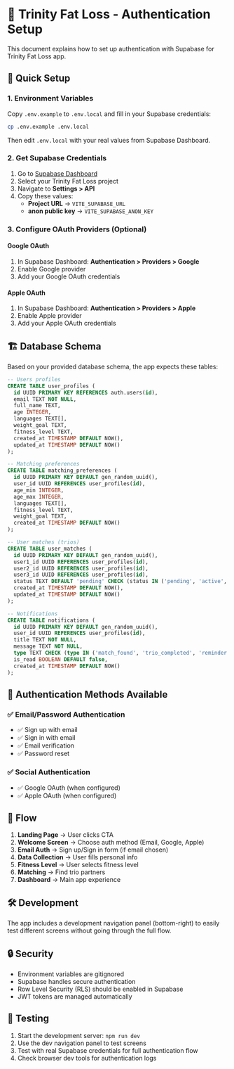 # 🔐 Trinity Fat Loss - Authentication Setup

This document explains how to set up authentication with Supabase for Trinity Fat Loss app.

## 🚀 Quick Setup

### 1. Environment Variables

Copy `.env.example` to `.env.local` and fill in your Supabase credentials:

```bash
cp .env.example .env.local
```

Then edit `.env.local` with your real values from Supabase Dashboard.

### 2. Get Supabase Credentials

1. Go to [Supabase Dashboard](https://supabase.com/dashboard)
2. Select your Trinity Fat Loss project
3. Navigate to **Settings > API**
4. Copy these values:
   - **Project URL** → `VITE_SUPABASE_URL`
   - **anon public key** → `VITE_SUPABASE_ANON_KEY`

### 3. Configure OAuth Providers (Optional)

#### Google OAuth

1. In Supabase Dashboard: **Authentication > Providers > Google**
2. Enable Google provider
3. Add your Google OAuth credentials

#### Apple OAuth

1. In Supabase Dashboard: **Authentication > Providers > Apple**
2. Enable Apple provider
3. Add your Apple OAuth credentials

## 🏗️ Database Schema

Based on your provided database schema, the app expects these tables:

```sql
-- Users profiles
CREATE TABLE user_profiles (
  id UUID PRIMARY KEY REFERENCES auth.users(id),
  email TEXT NOT NULL,
  full_name TEXT,
  age INTEGER,
  languages TEXT[],
  weight_goal TEXT,
  fitness_level TEXT,
  created_at TIMESTAMP DEFAULT NOW(),
  updated_at TIMESTAMP DEFAULT NOW()
);

-- Matching preferences
CREATE TABLE matching_preferences (
  id UUID PRIMARY KEY DEFAULT gen_random_uuid(),
  user_id UUID REFERENCES user_profiles(id),
  age_min INTEGER,
  age_max INTEGER,
  languages TEXT[],
  fitness_level TEXT,
  weight_goal TEXT,
  created_at TIMESTAMP DEFAULT NOW()
);

-- User matches (trios)
CREATE TABLE user_matches (
  id UUID PRIMARY KEY DEFAULT gen_random_uuid(),
  user1_id UUID REFERENCES user_profiles(id),
  user2_id UUID REFERENCES user_profiles(id),
  user3_id UUID REFERENCES user_profiles(id),
  status TEXT DEFAULT 'pending' CHECK (status IN ('pending', 'active', 'completed')),
  created_at TIMESTAMP DEFAULT NOW(),
  updated_at TIMESTAMP DEFAULT NOW()
);

-- Notifications
CREATE TABLE notifications (
  id UUID PRIMARY KEY DEFAULT gen_random_uuid(),
  user_id UUID REFERENCES user_profiles(id),
  title TEXT NOT NULL,
  message TEXT NOT NULL,
  type TEXT CHECK (type IN ('match_found', 'trio_completed', 'reminder', 'system')),
  is_read BOOLEAN DEFAULT false,
  created_at TIMESTAMP DEFAULT NOW()
);
```

## 🔧 Authentication Methods Available

### ✅ Email/Password Authentication

- ✅ Sign up with email
- ✅ Sign in with email
- ✅ Email verification
- ✅ Password reset

### ✅ Social Authentication

- ✅ Google OAuth (when configured)
- ✅ Apple OAuth (when configured)

## 🎯 Flow

1. **Landing Page** → User clicks CTA
2. **Welcome Screen** → Choose auth method (Email, Google, Apple)
3. **Email Auth** → Sign up/Sign in form (if email chosen)
4. **Data Collection** → User fills personal info
5. **Fitness Level** → User selects fitness level
6. **Matching** → Find trio partners
7. **Dashboard** → Main app experience

## 🛠️ Development

The app includes a development navigation panel (bottom-right) to easily test different screens without going through the full flow.

## 🔒 Security

- Environment variables are gitignored
- Supabase handles secure authentication
- Row Level Security (RLS) should be enabled in Supabase
- JWT tokens are managed automatically

## 📱 Testing

1. Start the development server: `npm run dev`
2. Use the dev navigation panel to test screens
3. Test with real Supabase credentials for full authentication flow
4. Check browser dev tools for authentication logs
